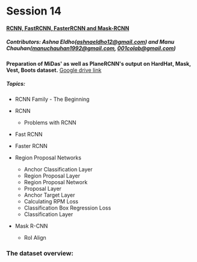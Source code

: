 # Session 14

#### <u>RCNN, FastRCNN, FasterRCNN and Mask-RCNN</u>

##### *Contributors: Ashna Eldho(ashnaeldho12@gmail.com) and Manu Chauhan(manuchauhan1992@gmail.com, 001colab@gmail.com)*

**Preparation of MiDas' as well as PlaneRCNN's output on HardHat, Mask, Vest, Boots dataset.**  [Google drive link](https://drive.google.com/drive/folders/14ZG4-izFkrhuCIPfxzrq5rf-o5nqETLg?usp=sharing)

##### **Topics:**

- RCNN Family - The Beginning

- RCNN

  - Problems with RCNN

- Fast RCNN

- Faster RCNN

- Region Proposal Networks

  - Anchor Classification Layer
  - Region Proposal Layer
  - Region Proposal Network
  - Proposal Layer
  - Anchor Target Layer
  - Calculating RPM Loss
  - Classification Box Regression Loss
  - Classification Layer

- Mask R-CNN

  - RoI Align

  

### The dataset overview:

